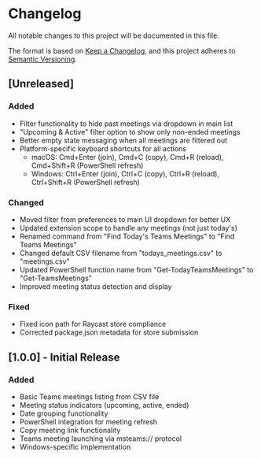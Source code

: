 # Changelog

All notable changes to this project will be documented in this file.

The format is based on [Keep a Changelog](https://keepachangelog.com/en/1.0.0/),
and this project adheres to [Semantic Versioning](https://semver.org/spec/v2.0.0.html).

## [Unreleased]

### Added
- Filter functionality to hide past meetings via dropdown in main list
- "Upcoming & Active" filter option to show only non-ended meetings
- Better empty state messaging when all meetings are filtered out
- Platform-specific keyboard shortcuts for all actions
  - macOS: Cmd+Enter (join), Cmd+C (copy), Cmd+R (reload), Cmd+Shift+R (PowerShell refresh)
  - Windows: Ctrl+Enter (join), Ctrl+C (copy), Ctrl+R (reload), Ctrl+Shift+R (PowerShell refresh)

### Changed
- Moved filter from preferences to main UI dropdown for better UX
- Updated extension scope to handle any meetings (not just today's)
- Renamed command from "Find Today's Teams Meetings" to "Find Teams Meetings"
- Changed default CSV filename from "todays_meetings.csv" to "meetings.csv"
- Updated PowerShell function name from "Get-TodayTeamsMeetings" to "Get-TeamsMeetings"
- Improved meeting status detection and display

### Fixed
- Fixed icon path for Raycast store compliance
- Corrected package.json metadata for store submission

## [1.0.0] - Initial Release

### Added
- Basic Teams meetings listing from CSV file
- Meeting status indicators (upcoming, active, ended)
- Date grouping functionality
- PowerShell integration for meeting refresh
- Copy meeting link functionality
- Teams meeting launching via msteams:// protocol
- Windows-specific implementation